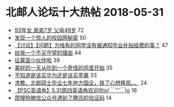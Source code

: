 # 北邮人论坛十大热帖 2018-05-31

- [93年女 弟弟7岁 父母49岁](https://bbs.byr.cn/article/Feeling/3060735) 72
- [发现一个惊人的校园网秘密](https://bbs.byr.cn/article/BUPTNet/95894) 50
- [【讨论】【问题】为啥有的同学没有被通知毕业补贴经费的事？](https://bbs.byr.cn/article/Talking/6008890) 47
- [给我一个不买守望的理由](https://bbs.byr.cn/article/OverWatch/284) 44
- [征露营小伙伴啦](https://bbs.byr.cn/article/Friends/1871826) 39
- [美好的一天从吃到一个奇怪的鸡蛋开始](https://bbs.byr.cn/article/Food/493279) 35
- [不知道是该买华为还是该买苹果](https://bbs.byr.cn/article/DigiLife/303576) 33
- [求教，北邮硕士毕业七年地方国企，铁了心想移民。。](https://bbs.byr.cn/article/WorkLife/1103587) 24
- [【PSC英语角】5.31周四英语角欢迎你o(<em>￣︶￣</em>)o](https://bbs.byr.cn/article/EnglishBar/74249) 16
- [爬搜狗微信公众号遇到了腾讯的验证码](https://bbs.byr.cn/article/Python/21966) 14


